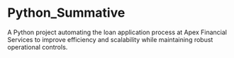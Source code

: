 # Python_Summative
A Python project automating the loan application process at Apex Financial Services to improve efficiency and scalability while maintaining robust operational controls.
